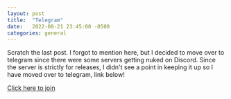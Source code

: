 ```yaml
---
layout: post
title:  "Telegram"
date:   2022-08-21 23:45:00 -0500
categories: general
---
```

Scratch the last post. I forgot to mention here, but I decided to move over to telegram since there were some servers getting nuked on Discord. Since the server is strictly for releases, I didn't see a point in keeping it up so I have moved over to telegram, link below!

[Click here to join](https://t.me/crypticanime)